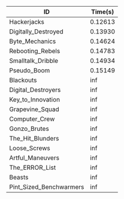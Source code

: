 |ID|Time(s)|
|-|-|
|Hackerjacks|0.12613|
|Digitally_Destroyed|0.13930|
|Byte_Mechanics|0.14624|
|Rebooting_Rebels|0.14783|
|Smalltalk_Dribble|0.14934|
|Pseudo_Boom|0.15149|
|Blackouts|inf|
|Digital_Destroyers|inf|
|Key_to_Innovation|inf|
|Grapevine_Squad|inf|
|Computer_Crew|inf|
|Gonzo_Brutes|inf|
|The_Hit_Blunders|inf|
|Loose_Screws|inf|
|Artful_Maneuvers|inf|
|The_ERROR_List|inf|
|Beasts|inf|
|Pint_Sized_Benchwarmers|inf|
